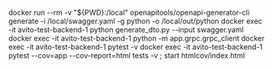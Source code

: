 docker run --rm -v "${PWD}:/local" openapitools/openapi-generator-cli generate -i /local/swagger.yaml -g python -o /local/out/python
docker exec -it avito-test-backend-1 python generate_dto.py --input swagger.yaml
docker exec -it avito-test-backend-1 python -m app.grpc.grpc_client
docker exec -it avito-test-backend-1 pytest -v
docker exec -it avito-test-backend-1 pytest --cov=app --cov-report=html tests -v ; start htmlcov/index.html
